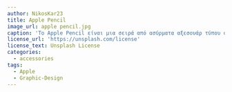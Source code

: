 ```yaml
---
author: NikosKar23
title: Apple Pencil
image_url: apple pencil.jpg
caption: 'Το Apple Pencil είναι μια σειρά από ασύρματα αξεσουάρ τύπου στυλό που αναπτύχθηκαν από την Apple Inc. για χρήση με τα υποστηριζόμενα iPad. Η κυκλοφορία τους ξεκίνησε το 2015. Χρησιμοποιεί ευαίσθητους αισθητήρες πίεσης και κλίσης, αναγνωρίζει την αλλαγή της πίεσης που ασκείς ή της γωνίας στην οποία το κρατάς. Ενδείκνυται για γραφίστες.' 
license_url: 'https://unsplash.com/license'
license_text: Unsplash License
categories:
  - accessories
tags:
  - Apple
  - Graphic-Design
---
```

